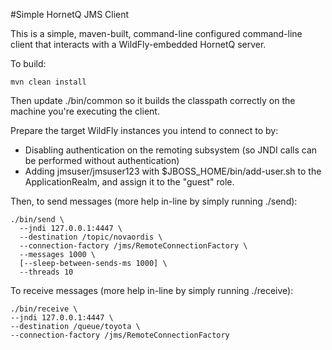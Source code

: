 #Simple HornetQ JMS Client

This is a simple, maven-built, command-line configured command-line client that interacts with a
WildFly-embedded HornetQ server.

To build:

    mvn clean install

Then update ./bin/common so it builds the classpath correctly on the machine you're executing the
client.

Prepare the target WildFly instances you intend to connect to by:
* Disabling authentication on the remoting subsystem (so JNDI calls can be performed without authentication)
* Adding jmsuser/jmsuser123 with $JBOSS_HOME/bin/add-user.sh to the ApplicationRealm, and assign it to the
"guest" role.

Then, to send messages (more help in-line by simply running ./send):

    ./bin/send \
      --jndi 127.0.0.1:4447 \
      --destination /topic/novaordis \
      --connection-factory /jms/RemoteConnectionFactory \
      --messages 1000 \
      [--sleep-between-sends-ms 1000] \
      --threads 10 

To receive messages (more help in-line by simply running ./receive):

    ./bin/receive \
    --jndi 127.0.0.1:4447 \
    --destination /queue/toyota \
    --connection-factory /jms/RemoteConnectionFactory
    

   


